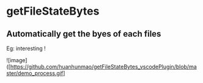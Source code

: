 # getFileStateBytes

## Automatically get the byes of each files

Eg: interesting !


![image]([https://github.com/huanhunmao/getFileStateBytes_vscodePlugin/blob/master/demo_process.gif]
